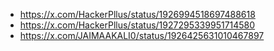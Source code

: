 - https://x.com/HackerPllus/status/1926994518697488618
- https://x.com/HackerPllus/status/1927295339951714580
- https://x.com/JAIMAAKALI0/status/1926425631010467897